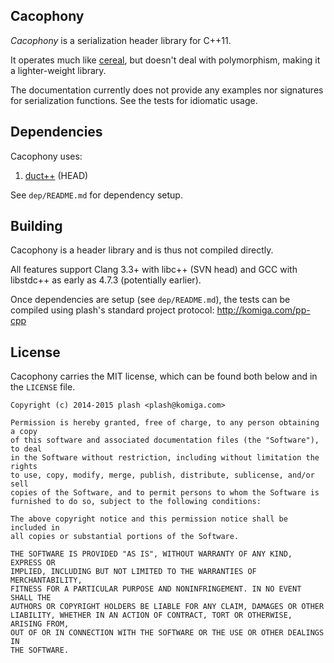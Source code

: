 
## Cacophony

*Cacophony* is a serialization header library for C++11.

It operates much like [cereal](http://USCiLab.github.com/cereal), but
doesn't deal with polymorphism, making it a lighter-weight library.

The documentation currently does not provide any examples nor signatures for
serialization functions. See the tests for idiomatic usage.

## Dependencies

Cacophony uses:

1. [duct++](https://github.com/komiga/duct-cpp) (HEAD)

See `dep/README.md` for dependency setup.

## Building

Cacophony is a header library and is thus not compiled directly.

All features support Clang 3.3+ with libc++ (SVN head) and GCC with libstdc++
as early as 4.7.3 (potentially earlier).

Once dependencies are setup (see `dep/README.md`), the tests can be compiled
using plash's standard project protocol: http://komiga.com/pp-cpp

## License

Cacophony carries the MIT license, which can be found both below and in the
`LICENSE` file.

```
Copyright (c) 2014-2015 plash <plash@komiga.com>

Permission is hereby granted, free of charge, to any person obtaining a copy
of this software and associated documentation files (the "Software"), to deal
in the Software without restriction, including without limitation the rights
to use, copy, modify, merge, publish, distribute, sublicense, and/or sell
copies of the Software, and to permit persons to whom the Software is
furnished to do so, subject to the following conditions:

The above copyright notice and this permission notice shall be included in
all copies or substantial portions of the Software.

THE SOFTWARE IS PROVIDED "AS IS", WITHOUT WARRANTY OF ANY KIND, EXPRESS OR
IMPLIED, INCLUDING BUT NOT LIMITED TO THE WARRANTIES OF MERCHANTABILITY,
FITNESS FOR A PARTICULAR PURPOSE AND NONINFRINGEMENT. IN NO EVENT SHALL THE
AUTHORS OR COPYRIGHT HOLDERS BE LIABLE FOR ANY CLAIM, DAMAGES OR OTHER
LIABILITY, WHETHER IN AN ACTION OF CONTRACT, TORT OR OTHERWISE, ARISING FROM,
OUT OF OR IN CONNECTION WITH THE SOFTWARE OR THE USE OR OTHER DEALINGS IN
THE SOFTWARE.
```

